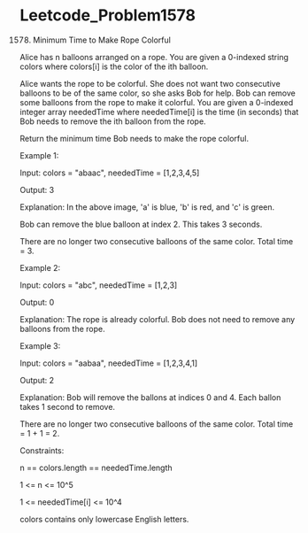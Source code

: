 # Leetcode_Problem1578




1578. Minimum Time to Make Rope Colorful




Alice has n balloons arranged on a rope. You are given a 0-indexed string colors where colors[i] is the color of the ith balloon.






Alice wants the rope to be colorful. She does not want two consecutive balloons to be of the same color, so she asks Bob for help. Bob can remove some balloons from the rope to make it colorful. You are given a 0-indexed integer array neededTime where neededTime[i] is the time (in seconds) that Bob needs to remove the ith balloon from the rope.






Return the minimum time Bob needs to make the rope colorful.

 

Example 1:



Input: colors = "abaac", neededTime = [1,2,3,4,5]





Output: 3







Explanation: In the above image, 'a' is blue, 'b' is red, and 'c' is green.







Bob can remove the blue balloon at index 2. This takes 3 seconds.







There are no longer two consecutive balloons of the same color. Total time = 3.







Example 2:





Input: colors = "abc", neededTime = [1,2,3]











Output: 0














Explanation: The rope is already colorful. Bob does not need to remove any balloons from the rope.














Example 3:




Input: colors = "aabaa", neededTime = [1,2,3,4,1]










Output: 2











Explanation: Bob will remove the ballons at indices 0 and 4. Each ballon takes 1 second to remove.












There are no longer two consecutive balloons of the same color. Total time = 1 + 1 = 2.

 



Constraints:





n == colors.length == neededTime.length






1 <= n <= 10^5







1 <= neededTime[i] <= 10^4








colors contains only lowercase English letters.
